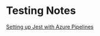# Testing Notes
[Setting up Jest with Azure Pipelines](https://blog.johnnyreilly.com/2020/12/30/azure-pipelines-meet-jest/)

